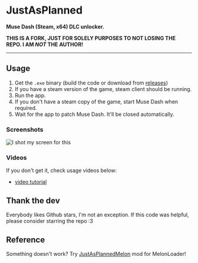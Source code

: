 # JustAsPlanned
**Muse Dash (Steam, x64) DLC unlocker.**

**THIS IS A FORK, JUST FOR SOLELY PURPOSES TO NOT LOSING THE REPO. I AM *NOT* THE AUTHOR!**

----

## Usage
1. Get the `.exe` binary (build the code or download from [releases](https://github.com/ios7jbpro/JustAsPlanned/releases))
2. If you have a steam version of the game, steam client should be running.
3. Run the app.
4. If you don't have a steam copy of the game, start Muse Dash when required.
5. Wait for the app to patch Muse Dash. It'll be closed automatically.

### Screenshots
![I shot my screen for this](https://raw.githubusercontent.com/ios7jbpro/JustAsPlanned/master/screenshot.png)

### Videos
If you don't get it, check usage videos below:
- [video tutorial](https://www.youtube.com/watch?v=pjx6BY-UI6Y)

## Thank the dev
Everybody likes Github stars, I'm not an exception. If this code was helpful, please consider starring the repo :3


## Reference
Something doesn't work? Try [JustAsPlannedMelon](https://github.com/ios7jbpro/JustAsPlannedMelon) mod for MelonLoader!
